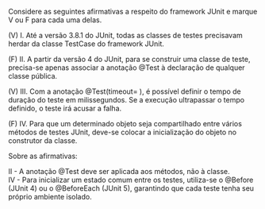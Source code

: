 Considere as seguintes afirmativas a respeito do framework JUnit e marque V ou F para cada uma delas.

(V) I. Até a versão 3.8.1 do JUnit, todas as classes de testes precisavam herdar da classe TestCase do framework JUnit.

(F) II. A partir da versão 4 do JUnit, para se construir uma classe de teste, precisa-se apenas associar a anotação @Test à declaração de qualquer classe pública.

(V) III. Com a anotação @Test(timeout= ), é possível definir o tempo de duração do teste em milissegundos. Se a execução ultrapassar o tempo definido, o teste irá acusar a falha.

(F) IV. Para que um determinado objeto seja compartilhado entre vários métodos de testes JUnit, deve-se colocar a inicialização do objeto no construtor da classe.

Sobre as afirmativas:

II - A anotação @Test deve ser aplicada aos métodos, não à classe. </br>
IV - Para inicializar um estado comum entre os testes, utiliza-se o @Before (JUnit 4) ou o @BeforeEach (JUnit 5), garantindo que cada teste tenha seu próprio ambiente isolado.
